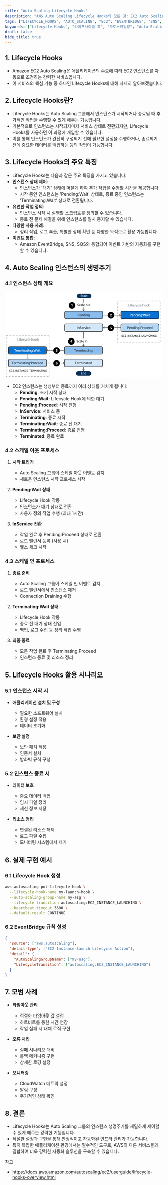 ```yaml
---
title: "Auto Scaling Lifecycle Hooks"
description: "AWS Auto Scaling Lifecycle Hooks의 모든 것: EC2 Auto Scaling의 생명주기 관리부터 실제 구현까지 상세히 알아봅니다. 인스턴스 시작과 종료 시점의 세밀한 제어를 통해 안정적인 인프라 운영을 실현하는 방법을 소개합니다."
tags: ["LIFECYCLE_HOOKS", "AUTO_SCALING", "EC2", "EVENTBRIDGE", "SNS", "SQS", "AWS", "CLOUD", "DEVOPS"]
keywords: ["Lifecycle Hooks", "라이프사이클 훅", "오토스케일링", "Auto Scaling", "EC2 인스턴스", "인스턴스 생명주기", "AWS Auto Scaling", "인스턴스 상태", "상태 전환", "클라우드 운영"]
draft: false
hide_title: true
---
```


## 1. Lifecycle Hooks

- Amazon EC2 Auto Scaling은 애플리케이션의 수요에 따라 EC2 인스턴스를 자동으로 조정하는 강력한 서비스입니다.
- 이 서비스의 핵심 기능 중 하나인 Lifecycle Hooks에 대해 자세히 알아보겠습니다.

## 2. Lifecycle Hooks란?

- Lifecycle Hooks는 Auto Scaling 그룹에서 인스턴스가 시작되거나 종료될 때 추가적인 작업을 수행할 수 있게 해주는 기능입니다.
- 기본적으로 인스턴스는 시작되자마자 서비스 상태로 전환되지만, Lifecycle Hooks를 사용하면 이 과정에 개입할 수 있습니다.
- 이를 통해 인스턴스가 완전히 구성되기 전에 필요한 설정을 수행하거나, 종료되기 전에 중요한 데이터를 백업하는 등의 작업이 가능합니다.

## 3. Lifecycle Hooks의 주요 특징

- Lifecycle Hooks는 다음과 같은 주요 특징을 가지고 있습니다:
- **인스턴스 상태 제어**:
	- 인스턴스가 '대기' 상태에 머물게 하여 추가 작업을 수행할 시간을 제공합니다.
	- 시작 중인 인스턴스는 'Pending:Wait' 상태로, 종료 중인 인스턴스는 'Terminating:Wait' 상태로 전환됩니다.
- **유연한 작업 정의**:
	- 인스턴스 시작 시 실행할 스크립트를 정의할 수 있습니다.
	- 종료 전 문제 해결을 위해 인스턴스를 일시 중지할 수 있습니다.
- **다양한 사용 사례**:
	- 정리 작업, 로그 추출, 특별한 상태 확인 등 다양한 목적으로 활용 가능합니다.
- **이벤트 통합**:
	- Amazon EventBridge, SNS, SQS와 통합되어 이벤트 기반의 자동화를 구현할 수 있습니다.

## 4. Auto Scaling 인스턴스의 생명주기

### 4.1 인스턴스 상태 개요

![img.png](img.png)

- EC2 인스턴스는 생성부터 종료까지 여러 상태를 거치게 됩니다:
	- **Pending**: 초기 시작 상태
	- **Pending:Wait**: Lifecycle Hook에 의한 대기
	- **Pending:Proceed**: 시작 진행
	- **InService**: 서비스 중
	- **Terminating**: 종료 시작
	- **Terminating:Wait**: 종료 전 대기
	- **Terminating:Proceed**: 종료 진행
	- **Terminated**: 종료 완료

### 4.2 스케일 아웃 프로세스

1. **시작 트리거**
	- Auto Scaling 그룹이 스케일 아웃 이벤트 감지
	- 새로운 인스턴스 시작 프로세스 시작

2. **Pending:Wait 상태**
	- Lifecycle Hook 작동
	- 인스턴스가 대기 상태로 전환
	- 사용자 정의 작업 수행 (최대 1시간)

3. **InService 전환**
	- 작업 완료 후 Pending:Proceed 상태로 전환
	- 로드 밸런서 등록 (사용 시)
	- 헬스 체크 시작

### 4.3 스케일 인 프로세스

1. **종료 준비**
	- Auto Scaling 그룹이 스케일 인 이벤트 감지
	- 로드 밸런서에서 인스턴스 제거
	- Connection Draining 수행

2. **Terminating:Wait 상태**
	- Lifecycle Hook 작동
	- 종료 전 대기 상태 진입
	- 백업, 로그 수집 등 정리 작업 수행

3. **최종 종료**
	- 모든 작업 완료 후 Terminating:Proceed
	- 인스턴스 종료 및 리소스 정리

## 5. Lifecycle Hooks 활용 시나리오

### 5.1 인스턴스 시작 시

- **애플리케이션 설치 및 구성**
	- 필요한 소프트웨어 설치
	- 환경 설정 적용
	- 데이터 초기화

- **보안 설정**
	- 보안 패치 적용
	- 인증서 설치
	- 방화벽 규칙 구성

### 5.2 인스턴스 종료 시

- **데이터 보호**
	- 중요 데이터 백업
	- 임시 파일 정리
	- 세션 정보 저장

- **리소스 정리**
	- 연결된 리소스 해제
	- 로그 파일 수집
	- 모니터링 시스템에서 제거

## 6. 실제 구현 예시

### 6.1 Lifecycle Hook 생성

```bash
aws autoscaling put-lifecycle-hook \
  --lifecycle-hook-name my-launch-hook \
  --auto-scaling-group-name my-asg \
  --lifecycle-transition autoscaling:EC2_INSTANCE_LAUNCHING \
  --heartbeat-timeout 3600 \
  --default-result CONTINUE
```

### 6.2 EventBridge 규칙 설정

```json
{
  "source": ["aws.autoscaling"],
  "detail-type": ["EC2 Instance-launch Lifecycle Action"],
  "detail": {
    "AutoScalingGroupName": ["my-asg"],
    "LifecycleTransition": ["autoscaling:EC2_INSTANCE_LAUNCHING"]
  }
}
```

## 7. 모범 사례

- **타임아웃 관리**
	- 적절한 타임아웃 값 설정
	- 하트비트를 통한 시간 연장
	- 작업 실패 시 대체 로직 구현

- **오류 처리**
	- 실패 시나리오 대비
	- 롤백 메커니즘 구현
	- 상세한 로깅 설정

- **모니터링**
	- CloudWatch 메트릭 설정
	- 알림 구성
	- 주기적인 상태 확인

## 8. 결론

- Lifecycle Hooks는 Auto Scaling 그룹의 인스턴스 생명주기를 세밀하게 제어할 수 있게 해주는 강력한 기능입니다.
- 적절한 설정과 구현을 통해 안정적이고 자동화된 인프라 관리가 가능합니다.
- 특히 복잡한 애플리케이션 환경에서는 필수적인 도구로, AWS의 다른 서비스들과 결합하여 더욱 강력한 자동화 솔루션을 구축할 수 있습니다.

참고
- https://docs.aws.amazon.com/autoscaling/ec2/userguide/lifecycle-hooks-overview.html